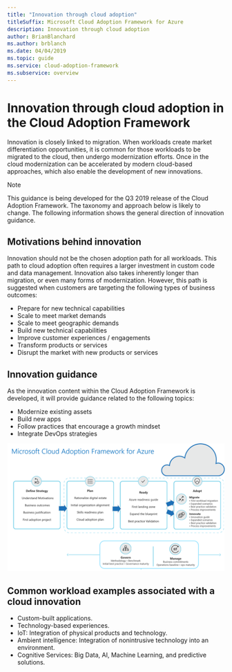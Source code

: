 ```yaml
---
title: "Innovation through cloud adoption"
titleSuffix: Microsoft Cloud Adoption Framework for Azure
description: Innovation through cloud adoption
author: BrianBlanchard
ms.author: brblanch
ms.date: 04/04/2019
ms.topic: guide
ms.service: cloud-adoption-framework
ms.subservice: overview
---
```


# Innovation through cloud adoption in the Cloud Adoption Framework

Innovation is closely linked to migration. When workloads create market differentiation opportunities, it is common for those workloads to be migrated to the cloud, then undergo modernization efforts. Once in the cloud modernization can be accelerated by modern cloud-based approaches, which also enable the development of new innovations.

> [!NOTE]
> This guidance is being developed for the Q3 2019 release of the Cloud Adoption Framework. The taxonomy and approach below is likely to change. The following information shows the general direction of innovation guidance.

## Motivations behind innovation

Innovation should not be the chosen adoption path for all workloads. This path to cloud adoption often requires a larger investment in custom code and data management. Innovation also takes inherently longer than migration, or even many forms of modernization. However, this path is suggested when customers are targeting the following types of business outcomes:

- Prepare for new technical capabilities
- Scale to meet market demands
- Scale to meet geographic demands
- Build new technical capabilities
- Improve customer experiences / engagements
- Transform products or services
- Disrupt the market with new products or services

## Innovation guidance

As the innovation content within the Cloud Adoption Framework is developed, it will provide guidance related to the following topics:

- Modernize existing assets
- Build new apps
- Follow practices that encourage a growth mindset
- Integrate DevOps strategies

![Cloud Adoption Framework overview](../_images/caf-overview.png)

## Common workload examples associated with a cloud innovation

- Custom-built applications.
- Technology-based experiences.
- IoT: Integration of physical products and technology.
- Ambient intelligence: Integration of nonintrusive technology into an environment.
- Cognitive Services: Big Data, AI, Machine Learning, and predictive solutions.
